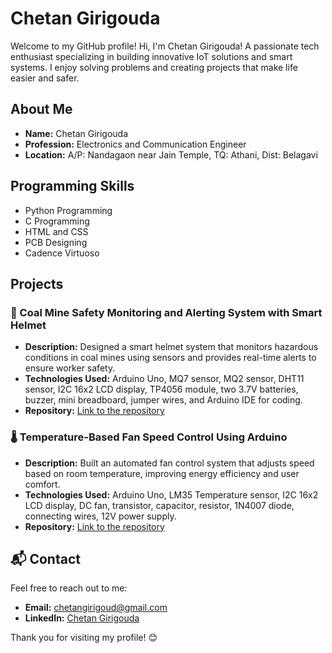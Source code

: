 # Chetan Girigouda

Welcome to my GitHub profile! Hi, I'm Chetan Girigouda! A passionate tech enthusiast specializing in building innovative IoT solutions and smart systems. I enjoy solving problems and creating projects that make life easier and safer.

## About Me

- **Name:** Chetan Girigouda
- **Profession:** Electronics and Communication Engineer
- **Location:** A/P: Nandagaon near Jain Temple, TQ: Athani, Dist: Belagavi

## Programming Skills

- Python Programming
- C Programming
- HTML and CSS
- PCB Designing
- Cadence Virtuoso

## Projects

### 🚀 Coal Mine Safety Monitoring and Alerting System with Smart Helmet

- **Description:** Designed a smart helmet system that monitors hazardous conditions in coal mines using sensors and provides real-time alerts to ensure worker safety.
- **Technologies Used:** Arduino Uno, MQ7 sensor, MQ2 sensor, DHT11 sensor, I2C 16x2 LCD display, TP4056 module, two 3.7V batteries, buzzer, mini breadboard, jumper wires, and Arduino IDE for coding.
- **Repository:** [Link to the repository](#)

### 🌡️ Temperature-Based Fan Speed Control Using Arduino

- **Description:** Built an automated fan control system that adjusts speed based on room temperature, improving energy efficiency and user comfort.
- **Technologies Used:** Arduino Uno, LM35 Temperature sensor, I2C 16x2 LCD display, DC fan, transistor, capacitor, resistor, 1N4007 diode, connecting wires, 12V power supply.
- **Repository:** [Link to the repository](#)

## 📬 Contact

Feel free to reach out to me:

- **Email:** [chetangirigoud@gmail.com](mailto:chetangirigoud@gmail.com)
- **LinkedIn:** [Chetan Girigouda](https://www.linkedin.com/in/chetan-girigouda)

Thank you for visiting my profile! 😊

